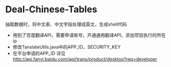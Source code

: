 # Deal-Chinese-Tables
抽取数据时，将中文表、中文字段处理成英文，生成shell代码

* 用到了百度翻译API，需要申请账号，开通通用翻译API，添加项目执行的所在ip
* 修改TanslateUtils.java中的APP_ID，SECURITY_KEY
* 在平台申请的APP_ID 详见 http://api.fanyi.baidu.com/api/trans/product/desktop?req=developer
